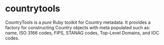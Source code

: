 # countrytools
CountryTools is a _pure_ Ruby toolkit for Country metadata. It provides a factory for constructing Country objects with meta populated such as: name, ISO 3166 codes, FIPS, STANAG codes, Top-Level Domains, and IOC codes.
